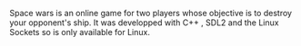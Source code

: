 Space wars is an online game for two players whose objective is to destroy your opponent's ship. 
It was developped with C++ , SDL2 and the Linux Sockets so is only available for Linux.
